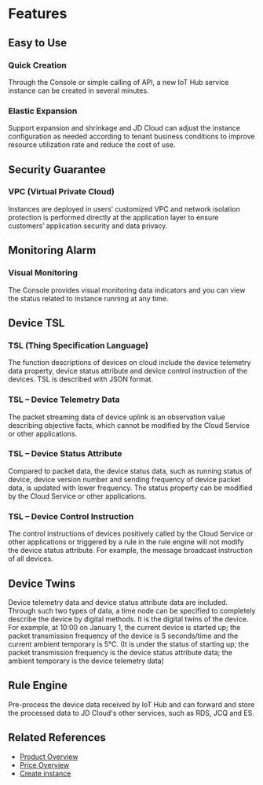 # Features

## Easy to Use

### Quick Creation
Through the Console or simple calling of API, a new IoT Hub service instance can be created in several minutes.

### Elastic Expansion
Support expansion and shrinkage and JD Cloud can adjust the instance configuration as needed according to tenant business conditions to improve resource utilization rate and reduce the cost of use.

## Security Guarantee
 
### VPC (Virtual Private Cloud)
Instances are deployed in users’ customized VPC and network isolation protection is performed directly at the application layer to ensure customers’ application security and data privacy.

## Monitoring Alarm

### Visual Monitoring
The Console provides visual monitoring data indicators and you can view the status related to instance running at any time.

## Device TSL

### TSL (Thing Specification Language)
The function descriptions of devices on cloud include the device telemetry data property, device status attribute and device control instruction of the devices. TSL is described with JSON format.

### TSL – Device Telemetry Data
The packet streaming data of device uplink is an observation value describing objective facts, which cannot be modified by the Cloud Service or other applications.

### TSL – Device Status Attribute
Compared to packet data, the device status data, such as running status of device, device version number and sending frequency of device packet data, is updated with lower frequency. The status property can be modified by the Cloud Service or other applications.

### TSL – Device Control Instruction
The control instructions of devices positively called by the Cloud Service or other applications or triggered by a rule in the rule engine will not modify the device status attribute. For example, the message broadcast instruction of all devices.

## Device Twins
Device telemetry data and device status attribute data are included. Through such two types of data, a time node can be specified to completely describe the device by digital methods. It is the digital twins of the device.
For example, at 10:00 on January 1, the current device is started up; the packet transmission frequency of the device is 5 seconds/time and the current ambient temporary is 5℃. (It is under the status of starting up; the packet transmission frequency is the device status attribute data; the ambient temporary is the device telemetry data)

## Rule Engine
Pre-process the device data received by IoT Hub and can forward and store the processed data to JD Cloud's other services, such as RDS, JCQ and ES.



## Related References

- [Product Overview](../Introduction/Product-Overview.md)
- [Price Overview](../Pricing/Price-Overview.md)
- [Create instance](../Getting-Started/Create-Instance.md)


